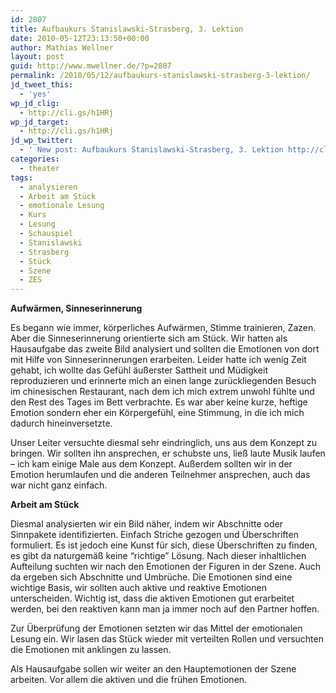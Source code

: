```yaml
---
id: 2807
title: Aufbaukurs Stanislawski-Strasberg, 3. Lektion
date: 2010-05-12T23:13:50+00:00
author: Mathias Wellner
layout: post
guid: http://www.mwellner.de/?p=2807
permalink: /2010/05/12/aufbaukurs-stanislawski-strasberg-3-lektion/
jd_tweet_this:
  - 'yes'
wp_jd_clig:
  - http://cli.gs/h1HRj
wp_jd_target:
  - http://cli.gs/h1HRj
jd_wp_twitter:
  - ' New post: Aufbaukurs Stanislawski-Strasberg, 3. Lektion http://cli.gs/h1HRj'
categories:
  - theater
tags:
  - analysieren
  - Arbeit am Stück
  - emotionale Lesung
  - Kurs
  - Lesung
  - Schauspiel
  - Stanislawski
  - Strasberg
  - Stück
  - Szene
  - ZES
---
```

**Aufwärmen, Sinneserinnerung**

Es begann wie immer, körperliches Aufwärmen, Stimme trainieren, Zazen. Aber die Sinneserinnerung orientierte sich am Stück. Wir hatten als Hausaufgabe das zweite Bild analysiert und sollten die Emotionen von dort mit Hilfe von Sinneserinnerungen erarbeiten. Leider hatte ich wenig Zeit gehabt, ich wollte das Gefühl äußerster Sattheit und Müdigkeit reproduzieren und erinnerte mich an einen lange zurückliegenden Besuch im chinesischen Restaurant, nach dem ich mich extrem unwohl fühlte und den Rest des Tages im Bett verbrachte. Es war aber keine kurze, heftige Emotion sondern eher ein Körpergefühl, eine Stimmung, in die ich mich dadurch hineinversetzte. 

Unser Leiter versuchte diesmal sehr eindringlich, uns aus dem Konzept zu bringen. Wir sollten ihn ansprechen, er schubste uns, ließ laute Musik laufen &ndash; ich kam einige Male aus dem Konzept. Außerdem sollten wir in der Emotion herumlaufen und die anderen Teilnehmer ansprechen, auch das war nicht ganz einfach. 

**Arbeit am Stück**

Diesmal analysierten wir ein Bild näher, indem wir Abschnitte oder Sinnpakete identifizierten. Einfach Striche gezogen und Überschriften formuliert. Es ist jedoch eine Kunst für sich, diese Überschriften zu finden, es gibt da naturgemäß keine &#8220;richtige&#8221; Lösung. Nach dieser inhaltlichen Aufteilung suchten wir nach den Emotionen der Figuren in der Szene. Auch da ergeben sich Abschnitte und Umbrüche. Die Emotionen sind eine wichtige Basis, wir sollten auch aktive und reaktive Emotionen unterscheiden. Wichtig ist, dass die aktiven Emotionen gut erarbeitet werden, bei den reaktiven kann man ja immer noch auf den Partner hoffen. 

Zur Überprüfung der Emotionen setzten wir das Mittel der emotionalen Lesung ein. Wir lasen das Stück wieder mit verteilten Rollen und versuchten die Emotionen mit anklingen zu lassen. 

Als Hausaufgabe sollen wir weiter an den Hauptemotionen der Szene arbeiten. Vor allem die aktiven und die frühen Emotionen.